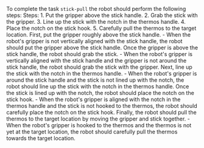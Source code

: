 To complete the task `stick-pull` the robot should perform the following steps:
    Steps: 1. Put the gripper above the stick handle. 2. Grab the stick with the gripper. 3. Line up the stick with the notch in the thermos handle. 4. Place the notch on the stick hook. 5. Carefully pull the thermos to the target location.
    First, put the gripper roughly above the stick handle.
    - When the robot's gripper is not vertically aligned with the stick handle, the robot should put the gripper above the stick handle.
    Once the gripper is above the stick handle, the robot should grab the stick.
    - When the robot's gripper is vertically aligned with the stick handle and the gripper is not around the stick handle, the robot should grab the stick with the gripper.
    Next, line up the stick with the notch in the thermos handle.
    - When the robot's gripper is around the stick handle and the stick is not lined up with the notch, the robot should line up the stick with the notch in the thermos handle.
    Once the stick is lined up with the notch, the robot should place the notch on the stick hook.
    - When the robot's gripper is aligned with the notch in the thermos handle and the stick is not hooked to the thermos, the robot should carefully place the notch on the stick hook.
    Finally, the robot should pull the thermos to the target location by moving the gripper and stick together.
    - When the robot's gripper is hooked to the thermos and the thermos is not yet at the target location, the robot should carefully pull the thermos towards the target location.
